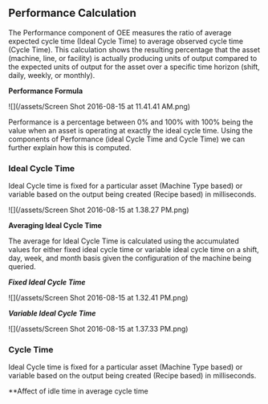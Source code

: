 ## **Performance Calculation**

The Performance component of OEE measures the ratio of average expected cycle time \(Ideal Cycle Time\) to average observed cycle time \(Cycle Time\). This calculation shows the resulting percentage that the asset \(machine, line, or facility\) is actually producing units of output compared to the expected units of output for the asset over a specific time horizon \(shift, daily, weekly, or monthly\).

**Performance Formula**

![](/assets/Screen Shot 2016-08-15 at 11.41.41 AM.png)

Performance is a percentage between 0% and 100% with 100% being the value when an asset is operating at exactly the ideal cycle time. Using the components of Performance \(ideal Cycle Time and Cycle Time\) we can further explain how this is computed.

### **Ideal Cycle Time**

Ideal Cycle time is fixed for a particular asset \(Machine Type based\) or variable based on the output being created \(Recipe based\) in milliseconds.

![](/assets/Screen Shot 2016-08-15 at 1.38.27 PM.png)

**Averaging Ideal Cycle Time**

The average for Ideal Cycle Time is calculated using the accumulated values for either fixed ideal cycle time or variable ideal cycle time on a shift, day, week, and month basis given the configuration of the machine being queried.

_**Fixed Ideal Cycle Time**_

![](/assets/Screen Shot 2016-08-15 at 1.32.41 PM.png)

_**Variable Ideal Cycle Time**_

![](/assets/Screen Shot 2016-08-15 at 1.37.33 PM.png)

### **Cycle Time**

Ideal Cycle time is fixed for a particular asset \(Machine Type based\) or variable based on the output being created \(Recipe based\) in milliseconds.

\*\*Affect of idle time in average cycle time

